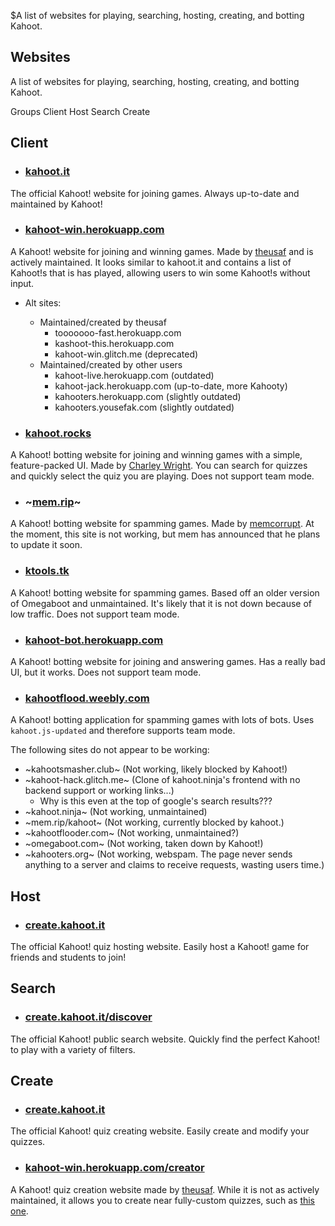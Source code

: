 $A list of websites for playing, searching, hosting, creating, and botting Kahoot.
## Websites
A list of websites for playing, searching, hosting, creating, and botting Kahoot.

<div class="navigation">
  <div>
    <span>Groups</span>
    <a class="nav" link="?scrollTo=client">Client</a>
    <a class="nav" link="?scrollTo=host">Host</a>
    <a class="nav" link="?scrollTo=search">Search</a>
    <a class="nav" link="?scrollTo=create">Create</a>
  </div>
</div>

<a class="nam" link="?scrollTo=client"></a>
## Client

- ### [kahoot.it](https://kahoot.it)
The official Kahoot! website for joining games. Always up-to-date and maintained by Kahoot!

- ### [kahoot-win.herokuapp.com](https://kahoot-win.herokuapp.com)
A Kahoot! website for joining and winning games. Made by [theusaf](https://github.com/theusaf) and is actively maintained. It looks similar to kahoot.it and contains a list of Kahoot!s that is has played, allowing users to win some Kahoot!s without input.
  - Alt sites:
    - Maintained/created by theusaf
      - tooooooo-fast.herokuapp.com
      - kashoot-this.herokuapp.com
      - kahoot-win.glitch.me (deprecated)
    - Maintained/created by other users
      - kahoot-live.herokuapp.com (outdated)
      - kahoot-jack.herokuapp.com (up-to-date, more Kahooty)
      - kahooters.herokuapp.com (slightly outdated)
      - kahooters.yousefak.com (slightly outdated)

- ### [kahoot.rocks](https://kahoot.rocks)
A Kahoot! botting website for joining and winning games with a simple, feature-packed UI. Made by [Charley Wright](https://github.com/charleywright/Kahoot-rocks-old). You can search for quizzes and quickly select the quiz you are playing. Does not support team mode.

- ### ~[mem.rip](https://mem.rip/kahoot/)~
A Kahoot! botting website for spamming games. Made by [memcorrupt](https://mem.rip/). At the moment, this site is not working, but mem has announced that he plans to update it soon.

- ### [ktools.tk](https://ktools.tk/)
A Kahoot! botting website for spamming games. Based off an older version of Omegaboot and unmaintained. It's likely that it is not down because of low traffic. Does not support team mode.

- ### [kahoot-bot.herokuapp.com](http://kahoot-bot.herokuapp.com/)
A Kahoot! botting website for joining and answering games. Has a really bad UI, but it works. Does not support team mode.

- ### [kahootflood.weebly.com](https://kahootflood.weebly.com/)
A Kahoot! botting application for spamming games with lots of bots. Uses `kahoot.js-updated` and therefore supports team mode.

The following sites do not appear to be working:
- ~kahootsmasher.club~ (Not working, likely blocked by Kahoot!)
- ~kahoot-hack.glitch.me~ (Clone of kahoot.ninja's frontend with no backend support or working links...)
  - Why is this even at the top of google's search results???
- ~kahoot.ninja~ (Not working, unmaintained)
- ~mem.rip/kahoot~ (Not working, currently blocked by kahoot.)
- ~kahootflooder.com~ (Not working, unmaintained?)
- ~omegaboot.com~ (Not working, taken down by Kahoot!)
- ~kahooters.org~ (Not working, webspam. The page never sends anything to a server and claims to receive requests, wasting users time.)

<a class="nam" link="?scrollTo=host"></a>
## Host
- ### [create.kahoot.it](https://create.kahoot.it)
The official Kahoot! quiz hosting website. Easily host a Kahoot! game for friends and students to join!

<a class="nam" link="?scrollTo=search"></a>
## Search
- ### [create.kahoot.it/discover](https://create.kahoot.it/discover)
The official Kahoot! public search website. Quickly find the perfect Kahoot! to play with a variety of filters.

<a class="nam" link="?scrollTo=create"></a>
## Create
- ### [create.kahoot.it](https://create.kahoot.it)
The official Kahoot! quiz creating website. Easily create and modify your quizzes.

- ### [kahoot-win.herokuapp.com/creator](https://kahoot-win.herokuapp.com/creator)
A Kahoot! quiz creation website made by [theusaf](https://github.com/theusaf). While it is not as actively maintained, it allows you to create near fully-custom quizzes, such as [this one](https://create.kahoot.it/details/this-kahoot-is-literally-impossible-to-win/103c34ce-c56e-4fbd-b060-87e5611de042).
